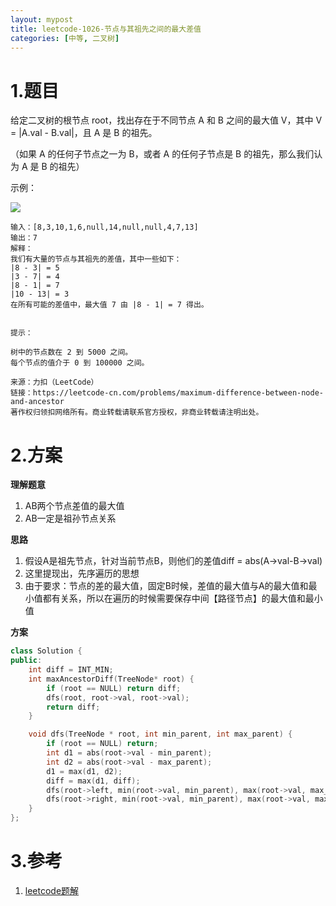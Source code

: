 ```yaml
---
layout: mypost
title: leetcode-1026-节点与其祖先之间的最大差值
categories: [中等, 二叉树]
---
```

# 1.题目

给定二叉树的根节点 root，找出存在于不同节点 A 和 B 之间的最大值 V，其中 V = |A.val - B.val|，且 A 是 B 的祖先。

（如果 A 的任何子节点之一为 B，或者 A 的任何子节点是 B 的祖先，那么我们认为 A 是 B 的祖先）


示例：

![](https://img-blog.csdnimg.cn/20201004185721617.png?x-oss-process=image)
```
输入：[8,3,10,1,6,null,14,null,null,4,7,13]
输出：7
解释：
我们有大量的节点与其祖先的差值，其中一些如下：
|8 - 3| = 5
|3 - 7| = 4
|8 - 1| = 7
|10 - 13| = 3
在所有可能的差值中，最大值 7 由 |8 - 1| = 7 得出。
 

提示：

树中的节点数在 2 到 5000 之间。
每个节点的值介于 0 到 100000 之间。

来源：力扣（LeetCode）
链接：https://leetcode-cn.com/problems/maximum-difference-between-node-and-ancestor
著作权归领扣网络所有。商业转载请联系官方授权，非商业转载请注明出处。
```
# 2.方案
**理解题意**
1. AB两个节点差值的最大值
2. AB一定是祖孙节点关系

**思路**
1. 假设A是祖先节点，针对当前节点B，则他们的差值diff = abs(A->val-B->val)
2. 这里提现出，先序遍历的思想
3. 由于要求：节点的差的最大值，固定B时候，差值的最大值与A的最大值和最小值都有关系，所以在遍历的时候需要保存中间【路径节点】的最大值和最小值

**方案**

```cpp
class Solution {
public:
    int diff = INT_MIN;
    int maxAncestorDiff(TreeNode* root) {
        if (root == NULL) return diff;
        dfs(root, root->val, root->val);
        return diff;
    }

    void dfs(TreeNode * root, int min_parent, int max_parent) {
        if (root == NULL) return;
        int d1 = abs(root->val - min_parent);
        int d2 = abs(root->val - max_parent);
        d1 = max(d1, d2);
        diff = max(d1, diff);
        dfs(root->left, min(root->val, min_parent), max(root->val, max_parent));
        dfs(root->right, min(root->val, min_parent), max(root->val, max_parent));
    }
};
```

# 3.参考
1. [leetcode题解]()
